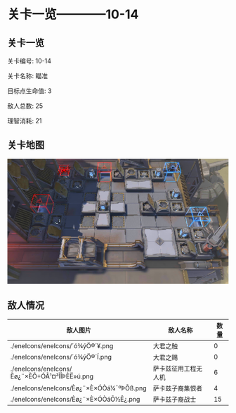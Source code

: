 # 关卡一览————10-14


## 关卡一览

关卡编号: 10-14

关卡名称: 瞄准

目标点生命值: 3

敌人总数: 25

理智消耗: 21


## 关卡地图
![10-14](./oprMap/10-14.png)

## 敌人情况

| 敌人图片 | 敌人名称 | 数量  |
|---------|-----|-----|
| ./eneIcons/eneIcons/´ó¾ýÖ®´¥.png| 大君之触  |   0  |
| ./eneIcons/eneIcons/´ó¾ýÖ®´Í.png| 大君之赐  |   0  |
| ./eneIcons/eneIcons/Èø¿¨×ÈÕ÷ÓÃ¹¤³ÌÎÞÈË»ú.png| 萨卡兹征用工程无人机  |   6  |
| ./eneIcons/eneIcons/Èø¿¨×È×ÓÒá¼¯ºÞÕß.png| 萨卡兹子裔集恨者  |   4  |
| ./eneIcons/eneIcons/Èø¿¨×È×ÓÒáÕ½Ê¿.png| 萨卡兹子裔战士  |   15  |
